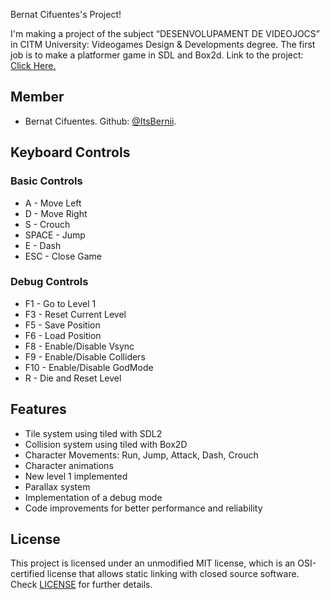 Bernat Cifuentes's Project!

I'm making a project of the subject “DESENVOLUPAMENT DE VIDEOJOCS” in CITM University: Videogames Design & Developments degree. The first job is to make a platformer game in SDL and Box2d.
Link to the project: <a href="https://github.com/ItsBernii/Desenvolupament-My-Project">Click Here.</a>

<h2>Member</h2>
<ul>
 
  <li>Bernat Cifuentes. Github: <a href="https://github.com/ItsBernii">@ItsBernii</a>.</li>
</ul>
<h2>Keyboard Controls</h2>

<h3>Basic Controls</h3>

<ul>
  <li>A - Move Left</li>
  <li>D - Move Right</li>
  <li>S - Crouch</li>
  <li> SPACE - Jump</li>
  <li>E - Dash</li>
  <li>ESC - Close Game</li>
</ul>

<h3>Debug Controls</h3>

<ul>
  <li>F1 - Go to Level 1</li>
  <li>F3 - Reset Current Level</li>
  <li>F5 - Save Position</li>
  <li>F6 - Load Position</li>
  <li>F8 - Enable/Disable Vsync</li>
  <li>F9 - Enable/Disable Colliders</li>
  <li>F10 - Enable/Disable GodMode</li>
  <li>R - Die and Reset Level</li>
</ul>

<h2>Features</h2>

<ul>
  <li>Tile system using tiled with SDL2</li>
  <li>Collision system using tiled with Box2D</li>
  <li>Character Movements: Run, Jump, Attack, Dash, Crouch</li>
  <li>Character animations</li>
  <li>New level 1 implemented</li>
  <li>Parallax system</li>
  <li>Implementation of a debug mode</li>
  <li>Code improvements for better performance and reliability</li>
</ul>

## License

This project is licensed under an unmodified MIT license, which is an OSI-certified license that allows static linking with closed source software. Check [LICENSE](LICENSE) for further details.
